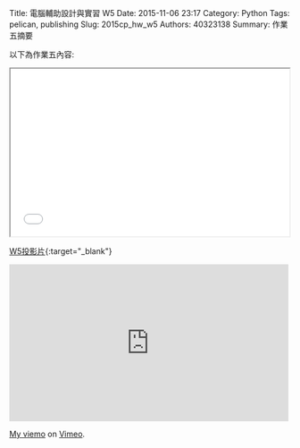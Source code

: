 Title: 電腦輔助設計與實習  W5
Date: 2015-11-06 23:17
Category: Python
Tags: pelican, publishing
Slug: 2015cp_hw_w5
Authors: 40323138
Summary: 作業五摘要

以下為作業五內容:

<iframe src="40323138_cp_w5_p.html" width="500" height="300"></iframe>

[W5投影片](40323138_cp_w5_p.html){:target="_blank"}



<iframe src="https://player.vimeo.com/video/144879244" width="500" height="281" frameborder="0" webkitallowfullscreen mozallowfullscreen allowfullscreen></iframe> <p><a href="https://vimeo.com/144879244">My  viemo</a> on <a href="https://vimeo.com/home/myvideos">Vimeo</a>.</p>
